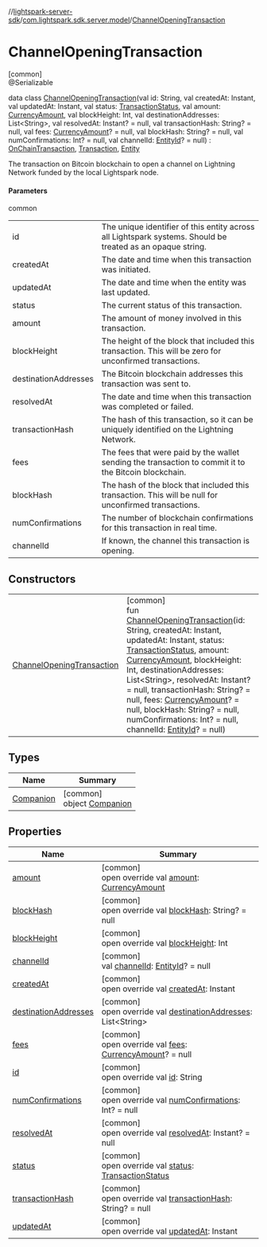 //[lightspark-server-sdk](../../../index.md)/[com.lightspark.sdk.server.model](../index.md)/[ChannelOpeningTransaction](index.md)

# ChannelOpeningTransaction

[common]\
@Serializable

data class [ChannelOpeningTransaction](index.md)(val id: String, val createdAt: Instant, val updatedAt: Instant, val status: [TransactionStatus](../-transaction-status/index.md), val amount: [CurrencyAmount](../-currency-amount/index.md), val blockHeight: Int, val destinationAddresses: List&lt;String&gt;, val resolvedAt: Instant? = null, val transactionHash: String? = null, val fees: [CurrencyAmount](../-currency-amount/index.md)? = null, val blockHash: String? = null, val numConfirmations: Int? = null, val channelId: [EntityId](../-entity-id/index.md)? = null) : [OnChainTransaction](../-on-chain-transaction/index.md), [Transaction](../-transaction/index.md), [Entity](../-entity/index.md)

The transaction on Bitcoin blockchain to open a channel on Lightning Network funded by the local Lightspark node.

#### Parameters

common

| | |
|---|---|
| id | The unique identifier of this entity across all Lightspark systems. Should be treated as an opaque string. |
| createdAt | The date and time when this transaction was initiated. |
| updatedAt | The date and time when the entity was last updated. |
| status | The current status of this transaction. |
| amount | The amount of money involved in this transaction. |
| blockHeight | The height of the block that included this transaction. This will be zero for unconfirmed transactions. |
| destinationAddresses | The Bitcoin blockchain addresses this transaction was sent to. |
| resolvedAt | The date and time when this transaction was completed or failed. |
| transactionHash | The hash of this transaction, so it can be uniquely identified on the Lightning Network. |
| fees | The fees that were paid by the wallet sending the transaction to commit it to the Bitcoin blockchain. |
| blockHash | The hash of the block that included this transaction. This will be null for unconfirmed transactions. |
| numConfirmations | The number of blockchain confirmations for this transaction in real time. |
| channelId | If known, the channel this transaction is opening. |

## Constructors

| | |
|---|---|
| [ChannelOpeningTransaction](-channel-opening-transaction.md) | [common]<br>fun [ChannelOpeningTransaction](-channel-opening-transaction.md)(id: String, createdAt: Instant, updatedAt: Instant, status: [TransactionStatus](../-transaction-status/index.md), amount: [CurrencyAmount](../-currency-amount/index.md), blockHeight: Int, destinationAddresses: List&lt;String&gt;, resolvedAt: Instant? = null, transactionHash: String? = null, fees: [CurrencyAmount](../-currency-amount/index.md)? = null, blockHash: String? = null, numConfirmations: Int? = null, channelId: [EntityId](../-entity-id/index.md)? = null) |

## Types

| Name | Summary |
|---|---|
| [Companion](-companion/index.md) | [common]<br>object [Companion](-companion/index.md) |

## Properties

| Name | Summary |
|---|---|
| [amount](amount.md) | [common]<br>open override val [amount](amount.md): [CurrencyAmount](../-currency-amount/index.md) |
| [blockHash](block-hash.md) | [common]<br>open override val [blockHash](block-hash.md): String? = null |
| [blockHeight](block-height.md) | [common]<br>open override val [blockHeight](block-height.md): Int |
| [channelId](channel-id.md) | [common]<br>val [channelId](channel-id.md): [EntityId](../-entity-id/index.md)? = null |
| [createdAt](created-at.md) | [common]<br>open override val [createdAt](created-at.md): Instant |
| [destinationAddresses](destination-addresses.md) | [common]<br>open override val [destinationAddresses](destination-addresses.md): List&lt;String&gt; |
| [fees](fees.md) | [common]<br>open override val [fees](fees.md): [CurrencyAmount](../-currency-amount/index.md)? = null |
| [id](id.md) | [common]<br>open override val [id](id.md): String |
| [numConfirmations](num-confirmations.md) | [common]<br>open override val [numConfirmations](num-confirmations.md): Int? = null |
| [resolvedAt](resolved-at.md) | [common]<br>open override val [resolvedAt](resolved-at.md): Instant? = null |
| [status](status.md) | [common]<br>open override val [status](status.md): [TransactionStatus](../-transaction-status/index.md) |
| [transactionHash](transaction-hash.md) | [common]<br>open override val [transactionHash](transaction-hash.md): String? = null |
| [updatedAt](updated-at.md) | [common]<br>open override val [updatedAt](updated-at.md): Instant |
